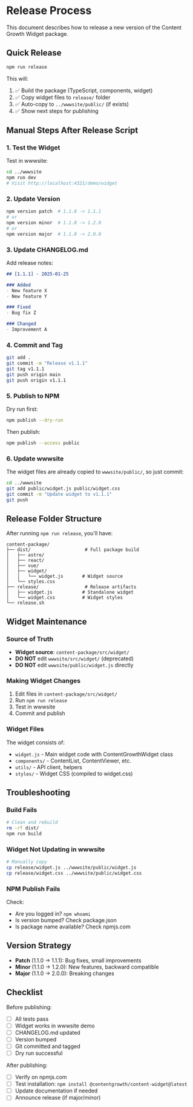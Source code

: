 # Release Process

This document describes how to release a new version of the Content Growth Widget package.

## Quick Release

```bash
npm run release
```

This will:
1. ✅ Build the package (TypeScript, components, widget)
2. ✅ Copy widget files to `release/` folder
3. ✅ Auto-copy to `../wwwsite/public/` (if exists)
4. ✅ Show next steps for publishing

## Manual Steps After Release Script

### 1. Test the Widget

Test in wwwsite:
```bash
cd ../wwwsite
npm run dev
# Visit http://localhost:4321/demo/widget
```

### 2. Update Version

```bash
npm version patch  # 1.1.0 -> 1.1.1
# or
npm version minor  # 1.1.0 -> 1.2.0
# or
npm version major  # 1.1.0 -> 2.0.0
```

### 3. Update CHANGELOG.md

Add release notes:
```markdown
## [1.1.1] - 2025-01-25

### Added
- New feature X
- New feature Y

### Fixed
- Bug fix Z

### Changed
- Improvement A
```

### 4. Commit and Tag

```bash
git add .
git commit -m "Release v1.1.1"
git tag v1.1.1
git push origin main
git push origin v1.1.1
```

### 5. Publish to NPM

Dry run first:
```bash
npm publish --dry-run
```

Then publish:
```bash
npm publish --access public
```

### 6. Update wwwsite

The widget files are already copied to `wwwsite/public/`, so just commit:
```bash
cd ../wwwsite
git add public/widget.js public/widget.css
git commit -m "Update widget to v1.1.1"
git push
```

## Release Folder Structure

After running `npm run release`, you'll have:

```
content-package/
├── dist/                    # Full package build
│   ├── astro/
│   ├── react/
│   ├── vue/
│   ├── widget/
│   │   └── widget.js       # Widget source
│   └── styles.css
├── release/                 # Release artifacts
│   ├── widget.js           # Standalone widget
│   └── widget.css          # Widget styles
└── release.sh
```

## Widget Maintenance

### Source of Truth

- **Widget source**: `content-package/src/widget/`
- **DO NOT** edit `wwwsite/src/widget/` (deprecated)
- **DO NOT** edit `wwwsite/public/widget.js` directly

### Making Widget Changes

1. Edit files in `content-package/src/widget/`
2. Run `npm run release`
3. Test in wwwsite
4. Commit and publish

### Widget Files

The widget consists of:
- `widget.js` - Main widget code with ContentGrowthWidget class
- `components/` - ContentList, ContentViewer, etc.
- `utils/` - API client, helpers
- `styles/` - Widget CSS (compiled to widget.css)

## Troubleshooting

### Build Fails

```bash
# Clean and rebuild
rm -rf dist/
npm run build
```

### Widget Not Updating in wwwsite

```bash
# Manually copy
cp release/widget.js ../wwwsite/public/widget.js
cp release/widget.css ../wwwsite/public/widget.css
```

### NPM Publish Fails

Check:
- Are you logged in? `npm whoami`
- Is version bumped? Check package.json
- Is package name available? Check npmjs.com

## Version Strategy

- **Patch** (1.1.0 -> 1.1.1): Bug fixes, small improvements
- **Minor** (1.1.0 -> 1.2.0): New features, backward compatible
- **Major** (1.1.0 -> 2.0.0): Breaking changes

## Checklist

Before publishing:
- [ ] All tests pass
- [ ] Widget works in wwwsite demo
- [ ] CHANGELOG.md updated
- [ ] Version bumped
- [ ] Git committed and tagged
- [ ] Dry run successful

After publishing:
- [ ] Verify on npmjs.com
- [ ] Test installation: `npm install @contentgrowth/content-widget@latest`
- [ ] Update documentation if needed
- [ ] Announce release (if major/minor)
